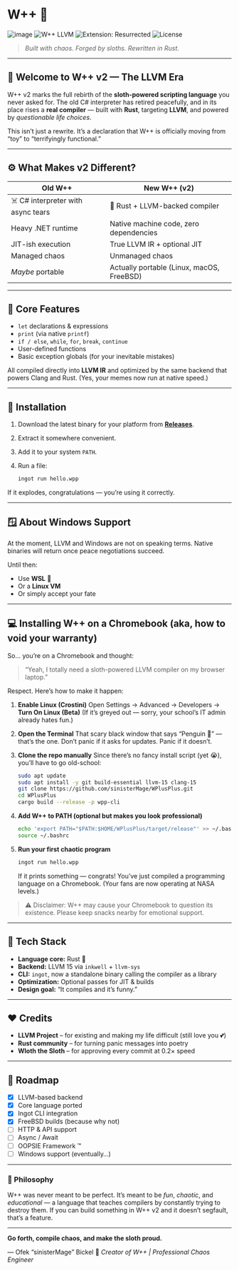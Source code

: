 
# W++ 🦥

![image](https://github.com/user-attachments/assets/e55dc88e-7ef0-4aa6-8d3e-fbb77c9aac08)
![W++ LLVM](https://img.shields.io/badge/W%2B%2B%20v2-LLVM%20Powered-orange?style=flat-square\&logo=rust\&logoColor=white)
![Extension: Resurrected](https://img.shields.io/badge/W%2B%2B%20Extension-Resurrected-purple?style=flat-square\&logo=github\&logoColor=white)
![License](https://img.shields.io/badge/License-MIT-green?style=flat-square)

> *Built with chaos. Forged by sloths. Rewritten in Rust.*

---

## 🧠 Welcome to W++ v2 — The LLVM Era

W++ v2 marks the full rebirth of the **sloth-powered scripting language** you never asked for.
The old C# interpreter has retired peacefully, and in its place rises a **real compiler** — built with **Rust**, targeting **LLVM**, and powered by *questionable life choices*.

This isn’t just a rewrite. It’s a declaration that W++ is officially moving from “toy” to “terrifyingly functional.”

---

## ⚙️ What Makes v2 Different?

| Old W++                            | New W++ (v2)                              |
| ---------------------------------- | ----------------------------------------- |
| ☠️ C# interpreter with async tears | 🦀 Rust + LLVM-backed compiler            |
| Heavy .NET runtime                 | Native machine code, zero dependencies    |
| JIT-ish execution                  | True LLVM IR + optional JIT               |
| Managed chaos                      | Unmanaged chaos                           |
| *Maybe* portable                   | Actually portable (Linux, macOS, FreeBSD) |

---

## 🧩 Core Features

* `let` declarations & expressions
* `print` (via native `printf`)
* `if / else`, `while`, `for`, `break`, `continue`
* User-defined functions
* Basic exception globals (for your inevitable mistakes)

All compiled directly into **LLVM IR** and optimized by the same backend that powers Clang and Rust.
(Yes, your memes now run at native speed.)

---

## 💾 Installation

1. Download the latest binary for your platform from [**Releases**](https://github.com/sinisterMage/WPlusPlus/releases).
2. Extract it somewhere convenient.
3. Add it to your system `PATH`.
4. Run a file:

   ```bash
   ingot run hello.wpp
   ```

If it explodes, congratulations — you’re using it correctly.

---

## 🪟 About Windows Support

At the moment, LLVM and Windows are not on speaking terms.
Native binaries will return once peace negotiations succeed.

Until then:

* Use **WSL** 🐧
* Or a **Linux VM**
* Or simply accept your fate

---

## 💻 Installing W++ on a Chromebook (aka, how to void your warranty)

So… you’re on a Chromebook and thought:

> “Yeah, I totally need a sloth-powered LLVM compiler on my browser laptop.”

Respect. Here’s how to make it happen:

1. **Enable Linux (Crostini)**
   Open Settings → Advanced → Developers → **Turn On Linux (Beta)**
   (If it’s greyed out — sorry, your school’s IT admin already hates fun.)

2. **Open the Terminal**
   That scary black window that says “Penguin 🐧” — that’s the one.
   Don’t panic if it asks for updates. Panic if it doesn’t.

3. **Clone the repo manually**
   Since there’s no fancy install script (yet 😭), you’ll have to go old-school:

   ```bash
   sudo apt update
   sudo apt install -y git build-essential llvm-15 clang-15
   git clone https://github.com/sinisterMage/WPlusPlus.git
   cd WPlusPlus
   cargo build --release -p wpp-cli
   ```

4. **Add W++ to PATH (optional but makes you look professional)**

   ```bash
   echo 'export PATH="$PATH:$HOME/WPlusPlus/target/release"' >> ~/.bashrc
   source ~/.bashrc
   ```

5. **Run your first chaotic program**

   ```bash
   ingot run hello.wpp
   ```

   If it prints something — congrats!
   You’ve just compiled a programming language on a Chromebook.
   (Your fans are now operating at NASA levels.)

> ⚠️ Disclaimer: W++ may cause your Chromebook to question its existence.
> Please keep snacks nearby for emotional support.

---

## 🧬 Tech Stack

* **Language core:** Rust 🦀
* **Backend:** LLVM 15 via `inkwell` + `llvm-sys`
* **CLI:** `ingot`, now a standalone binary calling the compiler as a library
* **Optimization:** Optional passes for JIT & builds
* **Design goal:** “It compiles and it’s funny.”

---

## ❤️ Credits

* **LLVM Project** – for existing and making my life difficult (still love you 💕)
* **Rust community** – for turning panic messages into poetry
* **Wloth the Sloth** – for approving every commit at 0.2× speed

---

## 🔮 Roadmap

* [x] LLVM-based backend
* [x] Core language ported
* [x] Ingot CLI integration
* [x] FreeBSD builds (because why not)
* [ ] HTTP & API support
* [ ] Async / Await
* [ ] OOPSIE Framework ™
* [ ] Windows support (eventually…)

---

### 🦥 Philosophy

W++ was never meant to be perfect.
It’s meant to be *fun*, *chaotic*, and *educational* — a language that teaches compilers by constantly trying to destroy them.
If you can build something in W++ v2 and it doesn’t segfault, that’s a feature.

---

**Go forth, compile chaos, and make the sloth proud.**

— Ofek “sinisterMage” Bickel 🦥
*Creator of W++ | Professional Chaos Engineer*












